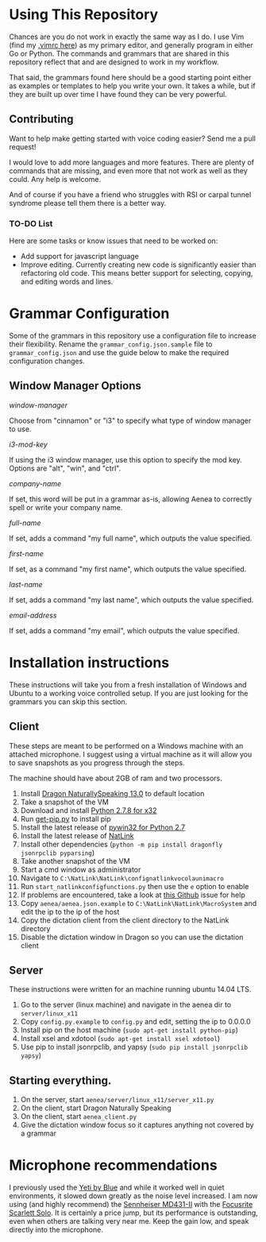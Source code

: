 # Using This Repository

Chances are you do not work in exactly the same way as I do. I use Vim (find my
[.vimrc here](https://github.com/tgrosinger/dotfiles/blob/master/.vimrc)) as my
primary editor, and generally program in either Go or Python. The commands and
grammars that are shared in this repository reflect that and are designed to
work in my workflow.

That said, the grammars found here should be a good starting point either as
examples or templates to help you write your own. It takes a while, but if they
are built up over time I have found they can be very powerful.

## Contributing

Want to help make getting started with voice coding easier? Send me a pull
request!

I would love to add more languages and more features. There are plenty
of commands that are missing, and even more that not work as well as they
could. Any help is welcome.

And of course if you have a friend who struggles with RSI or carpal tunnel
syndrome please tell them there is a better way.

### TO-DO List

Here are some tasks or know issues that need to be worked on:

* Add support for javascript language
* Improve editing. Currently creating new code is significantly easier 
  than refactoring old code. This means better support for selecting,
  copying, and editing words and lines.

# Grammar Configuration

Some of the grammars in this repository use a configuration file to increase
their flexibility. Rename the `grammar_config.json.sample` file to
`grammar_config.json` and use the guide below to make the required configuration
changes.

## Window Manager Options

*window-manager*

Choose from "cinnamon" or "i3" to specify what type of window manager to use.

*i3-mod-key*

If using the i3 window manager, use this option to specify the mod key. Options
are "alt", "win", and "ctrl".

*company-name*

If set, this word will be put in a grammar as-is, allowing Aenea to correctly
spell or write your company name.

*full-name*

If set, adds a command "my full name", which outputs the value specified.

*first-name*

If set, as a command "my first name", which outputs the value specified.

*last-name*

If set, adds a command "my last name", which outputs the value specified.

*email-address*

If set, adds a command "my email", which outputs the value specified.

# Installation instructions

These instructions will take you from a fresh installation of Windows and Ubuntu
to a working voice controlled setup. If you are just looking for the grammars
you can skip this section.

## Client

These steps are meant to be performed on a Windows machine with an attached
microphone. I suggest using a virtual machine as it will allow you to save
snapshots as you progress through the steps.

The machine should have about 2GB of ram and two processors.

1. Install [Dragon NaturallySpeaking 13.0](http://www.nuance.com/for-individuals/by-product/dragon-for-pc/index.htm) to default location
2. Take a snapshot of the VM
3. Download and install [Python 2.7.8 for x32](https://www.python.org/downloads/windows/)
4. Run [get-pip.py](https://bootstrap.pypa.io/get-pip.py) to install pip
5. Install the latest release of [pywin32 for Python 2.7](http://sourceforge.net/projects/pywin32/)
6. Install the latest release of [NatLink](http://sourceforge.net/projects/natlink/)
7. Install other dependencies (`python -m pip install dragonfly jsonrpclib pyparsing`)
8. Take another snapshot of the VM
9. Start a cmd window as administrator
10. Navigate to `C:\NatLink\NatLink\confignatlinkvocolaunimacro`
11. Run `start_natlinkconfigfunctions.py` then use the `e` option to enable
12. If problems are encountered, take a look at [this Github](https://github.com/simianhacker/code-by-voice/issues/2) issue for help
13. Copy `aenea/aenea.json.example` to `C:\NatLink\NatLink\MacroSystem` and edit the ip to the ip of the host
14. Copy the dictation client from the client directory to the NatLink directory
15. Disable the dictation window in Dragon so you can use the dictation client

## Server

These instructions were written for an machine running ubuntu 14.04 LTS.

1. Go to the server (linux machine) and navigate in the aenea dir to `server/linux_x11`
2. Copy `config.py.example` to `config.py` and edit, setting the ip to 0.0.0.0
3. Install pip on the host machine (`sudo apt-get install python-pip`)
4. Install xsel and xdotool (`sudo apt-get install xsel xdotool`)
5. Use pip to install jsonrpclib, and yapsy (`sudo pip install jsonrpclib yapsy`)

## Starting everything.

1. On the server, start `aenea/server/linux_x11/server_x11.py`
2. On the client, start Dragon Naturally Speaking
3. On the client, start `aenea_client.py`
4. Give the dictation window focus so it captures anything not covered by a grammar

# Microphone recommendations

I previously used the [Yeti by Blue](http://www.amazon.com/gp/product/B002VA464S/ref=as_li_tl?ie=UTF8&camp=1789&creative=390957&creativeASIN=B002VA464S&linkCode=as2&tag=boomet03-20&linkId=Y7B7OAY6UIX6JRG5) and while it worked well in quiet environments, it slowed down greatly as the noise level increased. I am now using (and highly recommend) the [Sennheiser MD431-II](http://www.amazon.com/gp/product/B0015AAY64/ref=as_li_tl?ie=UTF8&camp=1789&creative=390957&creativeASIN=B0015AAY64&linkCode=as2&tag=boomet03-20&linkId=5SAGDVUHAUKJAJXG) with the [Focusrite Scarlett Solo](http://www.amazon.com/gp/product/B00MTXU2DG/ref=as_li_tl?ie=UTF8&camp=1789&creative=390957&creativeASIN=B00MTXU2DG&linkCode=as2&tag=boomet03-20&linkId=R6JFV42AZQN6S3HC). It is certainly a price jump, but its performance is outstanding, even when others are talking very near me. Keep the gain low, and speak directly into the microphone.
